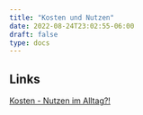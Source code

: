 ```yaml
---
title: "Kosten und Nutzen"
date: 2022-08-24T23:02:55-06:00
draft: false
type: docs
---
```


## Links

[Kosten - Nutzen im Alltag?!](https://www.youtube.com/watch?v=_gmd6hGEqps)
